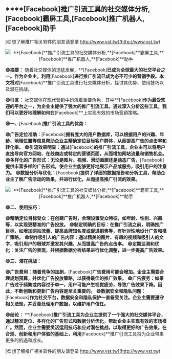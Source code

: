 ## ****[Facebook]**推广引流工具的社交媒体分析,**[Facebook]**霸屏工具,**[Facebook]**推广机器人,**[Facebook]**助手**

[😍想了解推广相关软件的朋友请登录 http://www.vst.tw](http://www.vst.tw)

 <center><img src="https://vst.tw/MP4/tuiguang/png/2.png" alt="**[Facebook]**推广引流工具的社交媒体分析,**[Facebook]**霸屏工具,**[Facebook]**推广机器人,**[Facebook]**助手"></center>

**😄摘要：**
随着社交媒体的迅猛发展，**[Facebook]**已成为全球最大的社交平台之一。作为企业主，利用**[Facebook]**进行推广引流已成为必不可少的营销手段。本文将对**[Facebook]**推广引流工具进行社交媒体分析，探讨其优势、使用技巧以及潜在挑战。

**😄引言：**
社交媒体在现代营销中扮演着重要角色，其中**[Facebook]**作为最受欢迎的平台之一，为企业主提供了强大的推广引流工具。通过深入分析这些工具，我们可以更好地理解如何在**[Facebook]**上实现有效的市场营销策略。

**😄一、**[Facebook]**推广引流工具的优势：**

**😄广告定位准确：**[Facebook]**拥有庞大的用户数据库，可以根据用户的兴趣、年龄、地理位置等信息帮助企业主精确定位目标客户群体，从而提高广告的点击率和转化率。**
**😄引流效果明显：通过**[Facebook]**的推广引流工具，企业主可以将用户直接导向官方网站、在线商店或特定的营销页面，从而增加网站流量和销售机会。**
**😄多样化的广告形式：无论是图片、视频、滑动画廊还是动态广告，**[Facebook]**提供丰富多样的广告形式，使企业主能够更好地展示产品或服务，吸引用户的注意力。**
**😄数据分析与优化：**[Facebook]**提供了详细的数据报告和分析工具，帮助企业主了解广告活动的效果，并进行优化，从而提高推广引流的效果。**

 <center><img src="https://vst.tw/MP4/tuiguang/png/2.png" alt="**[Facebook]**推广引流工具的社交媒体分析,**[Facebook]**霸屏工具,**[Facebook]**推广机器人,**[Facebook]**助手"></center>

**😄二、使用技巧：**

**😄精确定位目标受众：在创建广告时，合理设置受众特征，如年龄、性别、兴趣等，以实现更精准的广告投放。**
**😄制定明确的目标：在推广引流之前，明确推广目标，如增加网站流量、提高品牌知名度或促进销售等，有针对性地设计广告和推广策略。**
**😄制作吸引人的广告内容：通过精美的图片、有趣的视频和吸引人的文字，吸引用户的眼球并激发其兴趣，从而提高广告的点击率。**
**😄定期监测和优化：关注广告的表现，并根据数据分析结果进行优化调整，进一步提高广告效果。**

**😄三、潜在挑战：**

**😄广告费用：随着竞争的加剧，**[Facebook]**广告费用可能会增加。企业主需要合理规划预算，并优化广告投放策略，以获得最佳的推广效果。**
**😄广告疲劳：如果广告过于频繁或内容过于单一，用户可能产生视觉疲劳，导致广告效果下降。因此，不断创新和更新广告内容是至关重要的。**
**😄数据安全和隐私问题：**[Facebook]**作为社交平台，数据安全和隐私保护一直备受关注。企业主需要遵守相关法规，并妥善处理用户数据，以维护用户信任。**

**😄结论：**
**[Facebook]**推广引流工具为企业主提供了一个强大的社交媒体平台，通过精准定位、多样化的广告形式和数据分析优化，帮助企业主实现有效的市场推广。然而，企业主需要灵活运用技巧和应对潜在挑战，以取得更好的广告效果。在合规、创新和用户体验的基础上，利用**[Facebook]**推广引流工具将为企业带来更多的机遇和成长。

[😍想了解推广相关软件的朋友请登录 http://www.vst.tw](http://www.vst.tw)



